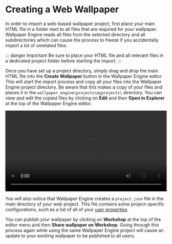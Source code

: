 # Creating a Web Wallpaper

In order to import a web-based wallpaper project, first place your main HTML file in a folder next to all files that are required for your wallpaper. Wallpaper Engine reads all files from the selected directory and all subdirectories which can cause the process to freeze if you accidentally import a lot of unrelated files. 

::: danger Important
Be sure to place your HTML file and all relevant files in a dedicated project folder before starting the import.
:::

Once you have set up a project directory, simply drag and drop the main HTML file into the **Create Wallpaper** button in the Wallpaper Engine editor. This will start the import process and copy all your files into the Wallpaper Engine project directory. Be aware that this makes a copy of your files and places it in the `wallpaper_engine\projects\myprojects\` directory. You can view and edit the copied files by clicking on **Edit** and then **Open in Explorer** at the top of the Wallpaper Engine editor.

<video width="100%" controls loop autoplay>
  <source src="/videos/web_new_project.mp4" type="video/mp4">
  Your browser does not support the video tag.
</video>

You will also notice that Wallpaper Engine creates a `project.json` file in the main directory of your web project. This file contains some project-specific configurations, such as a list of all of your [user properties](/web/customization/properties).

You can publish your wallpaper by clicking on **Workshop** at the top of the editor menu and then **Share wallpaper on Workshop**. Going through this process again while using the same Wallpaper Engine project will cause an update to your existing wallpaper to be published to all users. 
